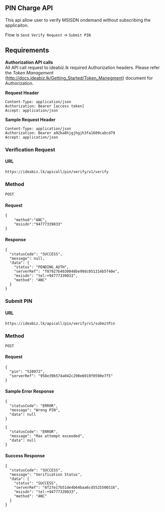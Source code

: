 

## PIN Charge API

This api allow user to verify MSISDN ondemand without subscribing the applicaiton. 

Flow is `Send Verify Request` -> `Submit PIN` 

## Requirements


**Authorization API calls** </br>
All API call request to ideabiz.lk required Authorization headers. Please refer the *Token Management* (http://docs.ideabiz.lk/Getting_Started/Token_Manegment) document for Authorization.

**Request Header**
```
Content-Type: application/json 
Authorization: Bearer [access token] 
Accept: application/json
```
 
**Sample Request Header**
```
Content-Type: application/json 
Authorization: Bearer a92ba8hjgjhgjh3fa1609cabcd79
Accept: application/json
```

### Verification Request
#### URL
```
https://ideabiz.lk/apicall/pin/verify/v1/verify
```
### Method
```
POST
```


#### Request
```
{
    "method":"ANC",
    "msisdn":"94777339033"
}
```


#### Response
```
{
  "statusCode": "SUCCESS",
  "message": null,
  "data": {
    "status": "PENDING_AUTH",
    "serverRef": "f07927b4030048be99dc051314b5f40e",
    "msisdn": "tel:+94777339033",
    "method": "ANC"
  }
}

```

### Submit PIN
#### URL
```
https://ideabiz.lk/apicall/pin/verify/v1/submitPin
```
### Method
```
POST
```

#### Request
```
{
  "pin": "520972",
  "serverRef": "958e39b574a042c290e6019f0590e7f5"
}
```
#### Sample Error Response
```
{
  "statusCode": "ERROR",
  "message": "Wrong PIN",
  "data": null
}
```
```
{
  "statusCode": "ERROR",
  "message": "Max attempt exceeded",
  "data": null
}
```

#### Success Response

```
{
  "statusCode": "SUCCESS",
  "message": "Verification Status",
  "data": {
    "status": "SUCCESS",
    "serverRef": "8f27e17b51de4b64baa6cd5525506516",
    "msisdn": "tel:+94777339033",
    "method": "ANC"
  }
}

```



